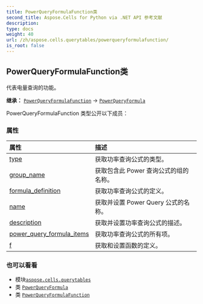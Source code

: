 ```yaml
---
title: PowerQueryFormulaFunction类
second_title: Aspose.Cells for Python via .NET API 参考文献
description:
type: docs
weight: 40
url: /zh/aspose.cells.querytables/powerqueryformulafunction/
is_root: false
---
```

## PowerQueryFormulaFunction类
代表电量查询的功能。



**继承：** [`PowerQueryFormulaFunction`](/cells/python-net/aspose.cells.querytables/powerqueryformulafunction) → 
[`PowerQueryFormula`](/cells/python-net/zh/aspose.cells.querytables/powerqueryformula)



PowerQueryFormulaFunction 类型公开以下成员：

### 属性
|属性|描述|
| :- | :- |
| [type](/cells/python-net/zh/aspose.cells.querytables/powerqueryformulafunction/type) |获取功率查询公式的类型。|
| [group_name](/cells/python-net/zh/aspose.cells.querytables/powerqueryformulafunction/group_name) |获取包含此 Power 查询公式的组的名称。|
| [formula_definition](/cells/python-net/zh/aspose.cells.querytables/powerqueryformulafunction/formula_definition) |获取功率查询公式的定义。|
| [name](/cells/python-net/zh/aspose.cells.querytables/powerqueryformulafunction/name) |获取并设置 Power Query 公式的名称。|
| [description](/cells/python-net/zh/aspose.cells.querytables/powerqueryformulafunction/description) |获取并设置功率查询公式的描述。|
| [power_query_formula_items](/cells/python-net/zh/aspose.cells.querytables/powerqueryformulafunction/power_query_formula_items) |获取功率查询公式的所有项。|
| [f](/cells/python-net/zh/aspose.cells.querytables/powerqueryformulafunction/f) |获取和设置函数的定义。|



### 也可以看看
* 模块[`aspose.cells.querytables`](..)
* 类 [`PowerQueryFormula`](/cells/python-net/zh/aspose.cells.querytables/powerqueryformula)
* 类 [`PowerQueryFormulaFunction`](/cells/python-net/zh/aspose.cells.querytables/powerqueryformulafunction)
